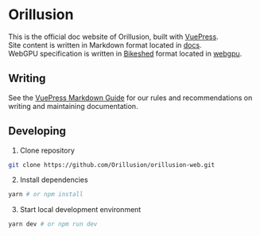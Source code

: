 # Orillusion

This is the official doc website of Orillusion, built with [VuePress](https://vuepress.vuejs.org/).   
Site content is written in Markdown format located in [docs](https://github.com/Orillusion/orillusion-web/tree/master/docs).   
WebGPU specification is written in [Bikeshed](https://tabatkins.github.io/bikeshed) format located in [webgpu](https://github.com/Orillusion/orillusion-web/tree/master/webgpu).

## Writing

See the [VuePress Markdown Guide](https://v2.vuepress.vuejs.org/guide/markdown.html) for our rules and recommendations on writing and maintaining documentation.

## Developing

1. Clone repository

```bash
git clone https://github.com/Orillusion/orillusion-web.git
```

2. Install dependencies

```bash
yarn # or npm install
```

3. Start local development environment

```bash
yarn dev # or npm run dev
```

